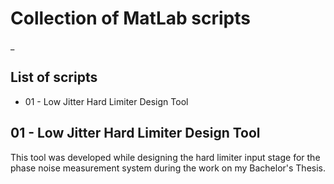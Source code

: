 # Collection of MatLab scripts
_

## List of scripts

- 01 - Low Jitter Hard Limiter Design Tool 


## 01 - Low Jitter Hard Limiter Design Tool

This tool was developed while designing the hard limiter input stage for the phase noise measurement system during the work on my Bachelor's Thesis.

